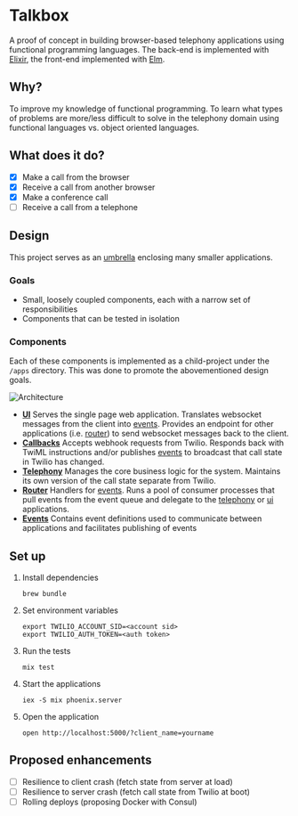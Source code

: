 # Talkbox

A proof of concept in building browser-based telephony applications using functional programming languages. The back-end is implemented with [Elixir](http://elixir-lang.org/), the front-end implemented with [Elm](http://elm-lang.org/).

## Why?

To improve my knowledge of functional programming. To learn what types of problems are more/less difficult to solve in the telephony domain using functional languages vs. object oriented languages.

## What does it do?

- [x] Make a call from the browser
- [x] Receive a call from another browser
- [x] Make a conference call
- [ ] Receive a call from a telephone

## Design

This project serves as an [umbrella](https://elixirschool.com/lessons/advanced/umbrella-projects/) enclosing many smaller applications.

### Goals

- Small, loosely coupled components, each with a narrow set of responsibilities
- Components that can be tested in isolation

### Components

Each of these components is implemented as a child-project under the `/apps` directory. This was done to promote the abovementioned design goals.

![Architecture](images/Talkbox.png)

- **[UI](apps/ui)** Serves the single page web application. Translates websocket messages from the client into [events](apps/events). Provides an endpoint for other applications (i.e. [router](apps/router)) to send websocket messages back to the client.
- **[Callbacks](apps/callbacks)** Accepts webhook requests from Twilio. Responds back with TwiML instructions and/or publishes [events](apps/events) to broadcast that call state in Twilio has changed.
- **[Telephony](apps/telephony)** Manages the core business logic for the system. Maintains its own version of the call state separate from Twilio.
- **[Router](apps/router)** Handlers for [events](apps/events). Runs a pool of consumer processes that pull events from the event queue and delegate to the [telephony](apps/telephony) or [ui](apps/ui) applications.
- **[Events](apps/events)** Contains event definitions used to communicate between applications and facilitates publishing of events

## Set up

1. Install dependencies

    ```
    brew bundle
    ```

1. Set environment variables

    ```
    export TWILIO_ACCOUNT_SID=<account sid>
    export TWILIO_AUTH_TOKEN=<auth token>
    ```

1. Run the tests

    ```
    mix test
    ```

1. Start the applications

    ```
    iex -S mix phoenix.server
    ```

1. Open the application

    ```
    open http://localhost:5000/?client_name=yourname
    ```

## Proposed enhancements

- [ ] Resilience to client crash (fetch state from server at load)
- [ ] Resilience to server crash (fetch call state from Twilio at boot)
- [ ] Rolling deploys (proposing Docker with Consul)
